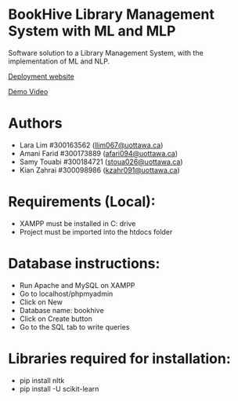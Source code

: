 # BookHive Library Management System with ML and MLP
Software solution to a Library Management System, with the implementation of ML and NLP.

[Deployment website](https://bookhive-b2qu.onrender.com/) 

[Demo Video](https://uottawa-my.sharepoint.com/personal/kzahr091_uottawa_ca/_layouts/15/guestaccess.aspx?share=Ebkgp4FNks5OgQsy-iVQA8YBbNZyhfWJ3gn3j0PLlIrCOg)

# Authors
- Lara Lim #300163562 (llim067@uottawa.ca)
- Amani Farid #300173889 (afari094@uottawa.ca)
- Samy Touabi #300184721 (stoua026@uottawa.ca)
- Kian Zahrai #300098986 (kzahr091@uottawa.ca)

# Requirements (Local):
- XAMPP must be installed in C: drive
- Project must be imported into the htdocs folder

# Database instructions:
- Run Apache and MySQL on XAMPP
- Go to localhost/phpmyadmin
- Click on New
- Database name: bookhive
- Click on Create button
- Go to the SQL tab to write queries

# Libraries  required for installation:
- pip install nltk
- pip install -U scikit-learn
